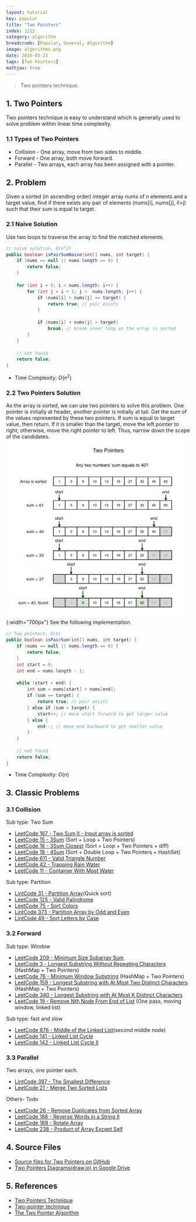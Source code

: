 ```yaml
---
layout: tutorial
key: popular
title: "Two Pointers"
index: 1212
category: algorithm
breadcrumb: [Popular, General, Algorithm]
image: algorithms.png
date: 2016-03-23
tags: [Two Pointers]
mathjax: true
---
```


> Two pointers technique.

## 1. Two Pointers
Two pointers technique is easy to understand which is generally used to solve problem within linear time complexity.
### 1.1 Types of Two Pointers
* Collision - One array, move from two sides to middle.
* Forward - One array, both move forward.
* Parallel - Two arrays, each array has been assigned with a pointer.

## 2. Problem
Given a sorted (in ascending order) integer array nums of n elements and a target value, find if there exists any pair of elements (nums[i], nums[j], i!=j) such that their sum is equal to target.
### 2.1 Naive Solution
Use two loops to traverse the array to find the matched elements.
```java
// naive solution, O(n^2)
public boolean isPairSumNaive(int[] nums, int target) {
    if (nums == null || nums.length == 0) {
        return false;
    }

    for (int i = 0; i < nums.length; i++) {
        for (int j = i + 1; j <  nums.length; j++) {
            if (nums[i] + nums[j] == target) {
                return true; // pair exists
            }

            if (nums[i] + nums[j] > target)
                break; // break inner loop as the array is sorted
        }
    }

    // not found
    return false;
}
```
* Time Complexity: $O(n^2)$

### 2.2 Two Pointers Solution
As the array is sorted, we can use two pointers to solve this problem. One pointer is initially at header, another pointer is initially at tail. Get the sum of the values represented by these two pointers. If sum is equal to target value, then return. If it is smaller than the target, move the left pointer to right; otherwise, move the right pointer to left. Thus, narrow down the scope of the candidates.
![image](/public/images/dsa/1212/two_pointers.png){:width="700px"}
See the following implementation.
```java
// Two pointers, O(n)
public boolean isPairSum(int[] nums, int target) {
    if (nums == null || nums.length == 0) {
        return false;
    }
    int start = 0;
    int end = nums.length - 1;

    while (start < end) {
        int sum = nums[start] + nums[end];
        if (sum == target) {
            return true; // pair exists
        } else if (sum < target) {
            start++; // move start forward to get larger value
        } else {
            end--; // move end backward to get smaller value
        }
    }

    // not found
    return false;
}
```
* Time Complexity: $O(n)$

## 3. Classic Problems
### 3.1 Collision
Sub type: Two Sum
* [LeetCode 167 - Two Sum II - Input array is sorted](https://leetcode.com/problems/two-sum-ii-input-array-is-sorted/)
* [LeetCode 15 - 3Sum](https://leetcode.com/problems/3sum/) (Sort + Loop + Two Pointers)
* [LeetCode 16 - 3Sum Closest](https://leetcode.com/problems/3sum-closest/) (Sort + Loop + Two Pointers + diff)
* [LeetCode 18 - 4Sum](https://leetcode.com/problems/4sum/) (Sort + Double Loop + Two Pointers + HashSet)
* [LeetCode 611 - Valid Triangle Number](https://leetcode.com/problems/valid-triangle-number)
* [LeetCode 42 - Trapping Rain Water](https://leetcode.com/problems/trapping-rain-water)
* [LeetCode 11 - Container With Most Water](https://leetcode.com/problems/container-with-most-water/)

Sub type: Partition
* [LintCode 31 - Partition Array](https://www.lintcode.com/problem/partition-array/)(Quick sort)
* [LeetCode 125 - Valid Palindrome](https://leetcode.com/problems/valid-palindrome/)
* [LeetCode 75 - Sort Colors](https://leetcode.com/problems/sort-colors/)
* [LintCode 373 - Partition Array by Odd and Even](https://www.lintcode.com/problem/partition-array-by-odd-and-even)
* [LintCode 49 - Sort Letters by Case](https://www.lintcode.com/problem/sort-letters-by-case/)

### 3.2 Forward
Sub type: Window
* [LeetCode 209 - Minimum Size Subarray Sum](https://leetcode.com/problems/minimum-size-subarray-sum/)
* [LeetCode 3 - Longest Substring Without Repeating Characters](https://leetcode.com/problems/longest-substring-without-repeating-characters) (HashMap + Two Pointers)
* [LeetCode 76 - Minimum Window Substring](https://leetcode.com/problems/minimum-window-substring) (HashMap + Two Pointers)
* [LeetCode 159 - Longest Substring with At Most Two Distinct Characters](https://leetcode.com/problems/longest-substring-with-at-most-two-distinct-characters) (HashMap + Two Pointers)
* [LeetCode 340 - Longest Substring with At Most K Distinct Characters](https://leetcode.com/problems/longest-substring-with-at-most-k-distinct-characters)
* [LeetCode 19 - Remove Nth Node From End of List](https://leetcode.com/problems/remove-nth-node-from-end-of-list) (One pass, moving window, linked list)

Sub type: fast and slow
* [LeetCode 876 - Middle of the Linked List](https://leetcode.com/problems/middle-of-the-linked-list)(second middle node)
* [LeetCode 141 - Linked List Cycle](https://leetcode.com/problems/linked-list-cycle)
* [LeetCode 142 - Linked List Cycle II](https://leetcode.com/problems/linked-list-cycle-ii)

### 3.3 Parallel
Two arrays, one pointer each.
* [LintCode 387 - The Smallest Difference](https://www.lintcode.com/problem/the-smallest-difference/)
* [LeetCode 21 - Merge Two Sorted Lists](https://leetcode.com/problems/merge-two-sorted-lists/)

Others- Todo
* [LeetCode 26 - Remove Duplicates from Sorted Array](https://leetcode.com/problems/remove-duplicates-from-sorted-array/)
* [LeetCode 186 - Reverse Words in a String II](https://leetcode.com/problems/reverse-words-in-a-string-ii/)
* [LeetCode 189 - Rotate Array](https://leetcode.com/problems/rotate-array/)
* [LeetCode 238 - Product of Array Except Self](https://leetcode.com/problems/product-of-array-except-self/)

## 4. Source Files
* [Source files for Two Pointers on GitHub](https://github.com/jojozhuang/dsa-java/tree/master/alg-two-pointers)
* [Two Pointers Diagrams(draw.io) in Google Drive](https://drive.google.com/file/d/1T7XqbPqwcxXaaDt2RR9sNAfpe-QlALZU/view?usp=sharing)

## 5. References
* [Two Pointers Technique](https://www.geeksforgeeks.org/two-pointers-technique/)
* [Two-pointer technique](https://leetcode.com/articles/two-pointer-technique/)
* [The Two Pointer Algorithm](https://tp-iiita.quora.com/The-Two-Pointer-Algorithm)
